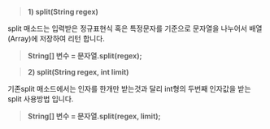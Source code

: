 > **1) split(String regex)**

split 매소드는 입력받은 정규표현식 혹은 특정문자를 기준으로 문자열을 나누어서 배열(Array)에 저장하여 리턴 합니다.

> **String[] 변수 = 문자열.split(regex);**


> **2) split(String regex, int limit)**

기존split 매소드에서는 인자를 한개만 받는것과 달리 int형의 두번째 인자값을 받는 split 사용방법 입니다.

> **String[] 변수 = 문자열.split(regex, limit);**
